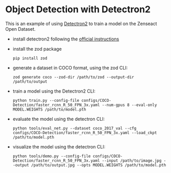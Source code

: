 # Object Detection with Detectron2

This is an example of using [Detectron2](https://github.com/facebookresearch/detectron2) to train a model on the Zenseact Open Dataset.

- install detectron2 following the [official instructions](https://detectron2.readthedocs.io/en/latest/tutorials/install.html)

- install the zod package

    `pip install zod`

- generate a dataset in COCO format, using the zod CLI:

    `zod generate coco --zod-dir /path/to/zod --output-dir /path/to/output`

- train a model using the Detectron2 CLI:

    `python train.py --config-file configs/COCO-Detection/faster_rcnn_R_50_FPN_3x.yaml --num-gpus 8 --eval-only MODEL.WEIGHTS /path/to/model.pth`

- evaluate the model using the detectron CLI:

    `python tools/eval_net.py --dataset coco_2017_val --cfg configs/COCO-Detection/faster_rcnn_R_50_FPN_3x.yaml --load_ckpt /path/to/model.pth`

- visualize the model using the detectron CLI:

    `python tools/demo.py --config-file configs/COCO-Detection/faster_rcnn_R_50_FPN_3x.yaml --input /path/to/image.jpg --output /path/to/output.jpg --opts MODEL.WEIGHTS /path/to/model.pth`

